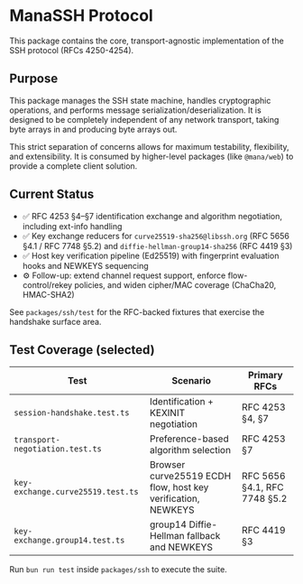 # ManaSSH Protocol

This package contains the core, transport-agnostic implementation of the SSH protocol (RFCs 4250-4254).

## Purpose

This package manages the SSH state machine, handles cryptographic operations, and performs message serialization/deserialization. It is designed to be completely independent of any network transport, taking byte arrays in and producing byte arrays out.

This strict separation of concerns allows for maximum testability, flexibility, and extensibility. It is consumed by higher-level packages (like `@mana/web`) to provide a complete client solution.

## Current Status

- ✅ RFC 4253 §4–§7 identification exchange and algorithm negotiation, including ext-info handling
- ✅ Key exchange reducers for `curve25519-sha256@libssh.org` (RFC 5656 §4.1 / RFC 7748 §5.2) and `diffie-hellman-group14-sha256` (RFC 4419 §3)
- ✅ Host key verification pipeline (Ed25519) with fingerprint evaluation hooks and NEWKEYS sequencing
- ⚙️ Follow-up: extend channel request support, enforce flow-control/rekey policies, and widen cipher/MAC coverage (ChaCha20, HMAC-SHA2)

See `packages/ssh/test` for the RFC-backed fixtures that exercise the handshake surface area.

## Test Coverage (selected)

| Test | Scenario | Primary RFCs |
| --- | --- | --- |
| `session-handshake.test.ts` | Identification + KEXINIT negotiation | RFC 4253 §4, §7 |
| `transport-negotiation.test.ts` | Preference-based algorithm selection | RFC 4253 §7 |
| `key-exchange.curve25519.test.ts` | Browser curve25519 ECDH flow, host key verification, NEWKEYS | RFC 5656 §4.1, RFC 7748 §5.2 |
| `key-exchange.group14.test.ts` | group14 Diffie-Hellman fallback and NEWKEYS | RFC 4419 §3 |

Run `bun run test` inside `packages/ssh` to execute the suite.
